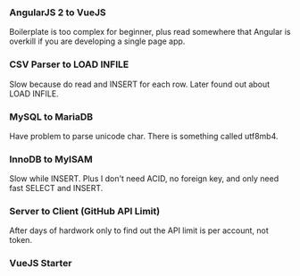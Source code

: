
### AngularJS 2 to VueJS

Boilerplate is too complex for beginner, plus read somewhere that Angular is overkill if you are developing a single page app.

### CSV Parser to LOAD INFILE

Slow because do read and INSERT for each row. Later found out about LOAD INFILE.

### MySQL to MariaDB

Have problem to parse unicode char. There is something called utf8mb4.

### InnoDB to MyISAM

Slow while INSERT. Plus I don't need ACID, no foreign key, and only need fast SELECT and INSERT.

### Server to Client (GitHub API Limit)

After days of hardwork only to find out the API limit is per account, not token.

### VueJS Starter